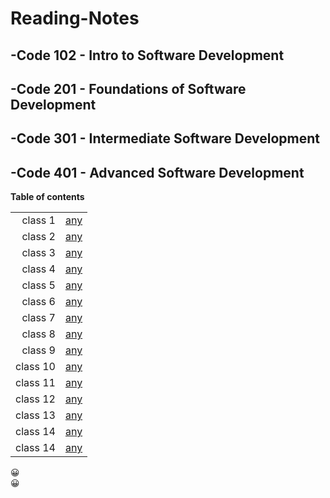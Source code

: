 # Reading-Notes


## -Code 102 - Intro to Software Development
## -Code 201 - Foundations of Software Development
## -Code 301 - Intermediate Software Development
## -Code 401 - Advanced Software Development



**Table of contents**

|          	|   	                                                      |
|--:	    |---	                                                      |
|class 1   	|[any](https://dinaabuzeena.github.io/Reading-Notes-Repo-201/class-01)   	|
|class 2    |[any](https://dinaabuzeena.github.io/Reading-Notes-Repo-201/class-02)	  |
|class 3    |[any](https://dinaabuzeena.github.io/Reading-Notes-Repo-201/class-03) 	|
|class 4    |[any](https://dinaabuzeena.github.io/Reading-Notes-Repo-201/class-04)   |
|class 5   	|[any](https://dinaabuzeena.github.io/Reading-Notes-Repo-201/class-05)|
|class 6   	|[any](https://dinaabuzeena.github.io/Reading-Notes-Repo-201/class-06)|
 class 7  	|[any](https://dinaabuzeena.github.io/Reading-Notes-Repo-201/class-07)|
 class 8   	|[any](https://dinaabuzeena.github.io/Reading-Notes-Repo-201/class-08)   	|
|class 9    |[any](https://dinaabuzeena.github.io/Reading-Notes-Repo-201/class-09)	  |
|class 10   |[any](https://dinaabuzeena.github.io/Reading-Notes-Repo-201/class-10) 	|
|class 11   |[any](https://dinaabuzeena.github.io/Reading-Notes-Repo-201/class-11)   |
|class 12  	|[any](https://dinaabuzeena.github.io/Reading-Notes-Repo-201/class-12)|
|class 13   |[any](https://dinaabuzeena.github.io/Reading-Notes-Repo-201/class-13)	  |
|class 14   |[any](https://dinaabuzeena.github.io/Reading-Notes-Repo-201/class-14a) 	|
|class 14   |[any](https://dinaabuzeena.github.io/Reading-Notes-Repo-201/class-14b) |



:grinning:  
:grinning:  